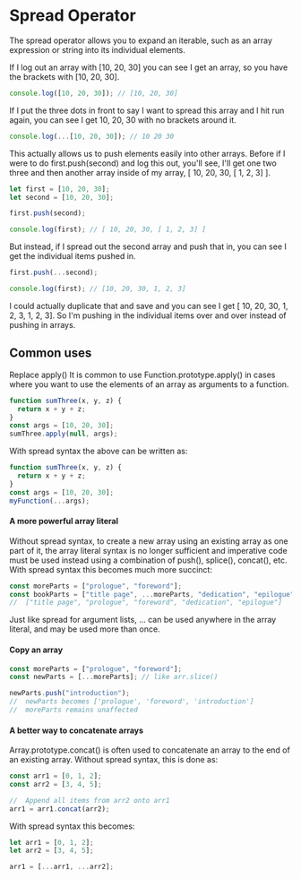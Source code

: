 # Spread Operator

The spread operator allows you to expand an iterable, such as an array expression or string into its individual elements.

If I log out an array with [10, 20, 30] you can see I get an array, so you have the brackets with [10, 20, 30].

```javascript
console.log([10, 20, 30]); // [10, 20, 30]
```

If I put the three dots in front to say I want to spread this array and I hit run again, you can see I get 10, 20, 30 with no brackets around it.

```javascript
console.log(...[10, 20, 30]); // 10 20 30
```

This actually allows us to push elements easily into other arrays. Before if I were to do first.push(second) and log this out, you'll see, I'll get one two three and then another array inside of my array, [ 10, 20, 30, [ 1, 2, 3] ].

```javascript
let first = [10, 20, 30];
let second = [10, 20, 30];

first.push(second);

console.log(first); // [ 10, 20, 30, [ 1, 2, 3] ]
```

But instead, if I spread out the second array and push that in, you can see I get the individual items pushed in.

```javascript
first.push(...second);

console.log(first); // [10, 20, 30, 1, 2, 3]
```

I could actually duplicate that and save and you can see I get [ 10, 20, 30, 1, 2, 3, 1, 2, 3]. So I'm pushing in the individual items over and over instead of pushing in arrays.

## Common uses

Replace apply()
It is common to use Function.prototype.apply() in cases where you want to use the elements of an array as arguments to a function.

```js
function sumThree(x, y, z) {
  return x + y + z;
}
const args = [10, 20, 30];
sumThree.apply(null, args);
```

With spread syntax the above can be written as:

```js
function sumThree(x, y, z) {
  return x + y + z;
}
const args = [10, 20, 30];
myFunction(...args);
```

#### A more powerful array literal

Without spread syntax, to create a new array using an existing array as one part of it, the array literal syntax is no longer sufficient and imperative code must be used instead using a combination of push(), splice(), concat(), etc. With spread syntax this becomes much more succinct:

```js
const moreParts = ["prologue", "foreword"];
const bookParts = ["title page", ...moreParts, "dedication", "epilogue"];
//  ["title page", "prologue", "foreword", "dedication", "epilogue"]
```

Just like spread for argument lists, ... can be used anywhere in the array literal, and may be used more than once.

#### Copy an array

```js
const moreParts = ["prologue", "foreword"];
const newParts = [...moreParts]; // like arr.slice()

newParts.push("introduction");
//  newParts becomes ['prologue', 'foreword', 'introduction']
//  moreParts remains unaffected
```

#### A better way to concatenate arrays

Array.prototype.concat() is often used to concatenate an array to the end of an existing array. Without spread syntax, this is done as:

```js
const arr1 = [0, 1, 2];
const arr2 = [3, 4, 5];

//  Append all items from arr2 onto arr1
arr1 = arr1.concat(arr2);
```

With spread syntax this becomes:

```js
let arr1 = [0, 1, 2];
let arr2 = [3, 4, 5];

arr1 = [...arr1, ...arr2];
```
